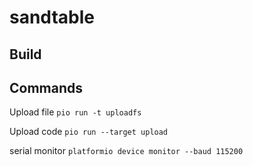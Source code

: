 # sandtable

## Build

## 


## Commands

Upload file
`pio run -t uploadfs`

Upload code
`pio run --target upload`

serial monitor
`platformio device monitor --baud 115200`